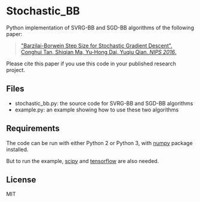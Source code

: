 # Stochastic_BB
Python implementation of SVRG-BB and SGD-BB algorithms of the following paper:

>["Barzilai-Borwein Step Size for Stochastic Gradient Descent". Conghui Tan, Shiqian Ma, Yu-Hong Dai, Yuqiu Qian. _NIPS 2016_.](http://papers.nips.cc/paper/6286-barzilai-borwein-step-size-for-stochastic-gradient-descent)

Please cite this paper if you use this code in your published research project.

## Files

- stochastic_bb.py: the source code for SVRG-BB and SGD-BB algorithms
- example.py: an example showing how to use these two algorithms


## Requirements

The code can be run with either Python 2 or Python 3, with [numpy](http://www.numpy.org/) package installed.

But to run the example, [scipy](https://www.scipy.org/) and [tensorflow](https://www.tensorflow.org/) are also needed.

## License

MIT
